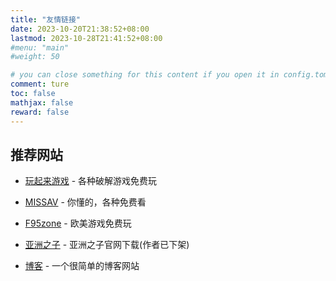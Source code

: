 ```yaml
---
title: "友情链接"
date: 2023-10-20T21:38:52+08:00
lastmod: 2023-10-28T21:41:52+08:00
#menu: "main"
#weight: 50

# you can close something for this content if you open it in config.toml.
comment: ture
toc: false
mathjax: false
reward: false
---
```



## 推荐网站 ##


- [玩起来游戏](https://www.688qf.com?aff=72907) - 各种破解游戏免费玩

- [MISSAV](https://thisav.com/) - 你懂的，各种免费看

- [F95zone](https://f95zone.to/) - 欧美游戏免费玩

- [亚洲之子](https://airtable.com/appWACcnnNRnHZlPO/shrTk6XoBuLuMlI3s/tblQvpxoD3tsuc68n) - 亚洲之子官网下载(作者已下架)

- [博客](https://www.vipasiatravel.com/) - 一个很简单的博客网站

